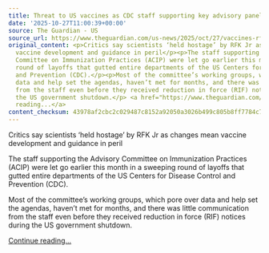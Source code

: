 ```yaml
---
title: Threat to US vaccines as CDC staff supporting key advisory panel laid off
date: '2025-10-27T11:00:39+00:00'
source: The Guardian - US
source_url: https://www.theguardian.com/us-news/2025/oct/27/vaccines-rfk-jr-cdc-acip-panel
original_content: <p>Critics say scientists ‘held hostage’ by RFK Jr as changes mean
  vaccine development and guidance in peril</p><p>The staff supporting the Advisory
  Committee on Immunization Practices (ACIP) were let go earlier this month in a sweeping
  round of layoffs that gutted entire departments of the US Centers for Disease Control
  and Prevention (CDC).</p><p>Most of the committee’s working groups, which pore over
  data and help set the agendas, haven’t met for months, and there was little communication
  from the staff even before they received reduction in force (RIF) notices during
  the US government shutdown.</p> <a href="https://www.theguardian.com/us-news/2025/oct/27/vaccines-rfk-jr-cdc-acip-panel">Continue
  reading...</a>
content_checksum: 43978af2cbc2c029487c8152a92050a3026b499c805b8ff7784c71c0f5bf2863
---
```


Critics say scientists ‘held hostage’ by RFK Jr as changes mean vaccine development and guidance in peril

The staff supporting the Advisory Committee on Immunization Practices (ACIP) were let go earlier this month in a sweeping round of layoffs that gutted entire departments of the US Centers for Disease Control and Prevention (CDC).

Most of the committee’s working groups, which pore over data and help set the agendas, haven’t met for months, and there was little communication from the staff even before they received reduction in force (RIF) notices during the US government shutdown.

 [Continue reading...](https://www.theguardian.com/us-news/2025/oct/27/vaccines-rfk-jr-cdc-acip-panel)